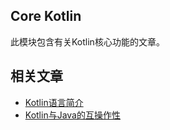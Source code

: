 ## Core Kotlin

此模块包含有关Kotlin核心功能的文章。

## 相关文章

+ [Kotlin语言简介](docs/Kotlin语言简介.md)
+ [Kotlin与Java的互操作性](docs/Kotlin与Java的互操作性.md)
